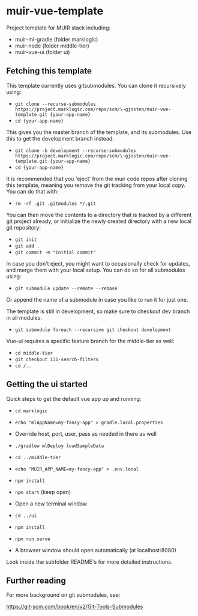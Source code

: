 # muir-vue-template

Project template for MUIR stack including:

- muir-ml-gradle (folder marklogic)
- muir-node (folder middle-tier)
- muir-vue-ui (folder ui)

## Fetching this template

This template currently uses gitsubmodules. You can clone it recursively using:

- `git clone --recurse-submodules https://project.marklogic.com/repo/scm/\~gjosten/muir-vue-template.git {your-app-name}`
- `cd {your-app-name}`

This gives you the master branch of the template, and its submodules. Use this to get the development branch instead:

- `git clone -b development --recurse-submodules https://project.marklogic.com/repo/scm/\~gjosten/muir-vue-template.git {your-app-name}`
- `cd {your-app-name}`

It is recommended that you 'eject' from the muir code repos after cloning this template, meaning you remove the git tracking from your local copy. You can do that with:

- `rm -rf .git .gitmodules */.git`

You can then move the contents to a directory that is tracked by a different git project already, or initialize the newly created directory with a new local git repository:

- `git init`
- `git add .`
- `git commit -m "initial commit"`

In case you don't eject, you might want to occasionally check for updates, and merge them with your local setup. You can do so for all submodules using:

- `git submodule update --remote --rebase`

Or append the name of a submodule in case you like to run it for just one.

The template is still in development, so make sure to checkout dev branch in all modules:
- `git submodule foreach --recursive git checkout development`

Vue-ui requires a specific feature branch for the middle-tier as well:
- `cd middle-tier`
- `git checkout 131-search-filters`
- `cd /..`

## Getting the ui started

Quick steps to get the default vue app up and running:

- `cd marklogic`
- `echo "mlAppName=my-fancy-app" > gradle.local.properties`
- Override host, port, user, pass as needed in there as well
- `./gradlew mlDeploy loadSampleData`

- `cd ../middle-tier`
- `echo "MUIR_APP_NAME=my-fancy-app" > .env.local`
- `npm install`
- `npm start` (keep open)

- Open a new terminal window
- `cd ../ui`
- `npm install`
- `npm run serve`
- A browser window should open automatically (at localhost:8080)

Look inside the subfolder README's for more detailed instructions.

## Further reading

For more background on git submodules, see:

https://git-scm.com/book/en/v2/Git-Tools-Submodules
